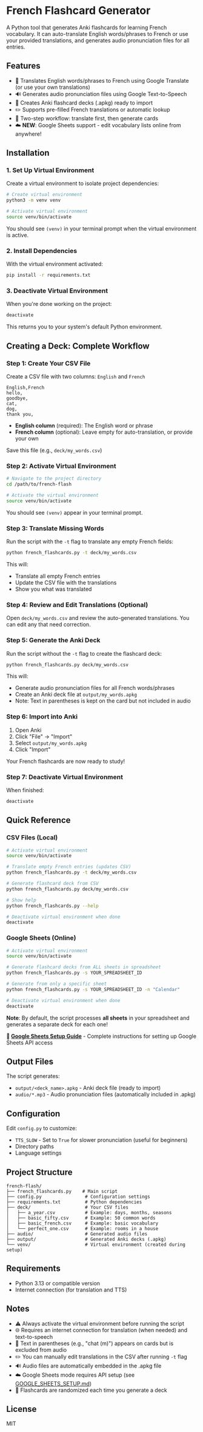 # French Flashcard Generator

A Python tool that generates Anki flashcards for learning French vocabulary. It can auto-translate English words/phrases to French or use your provided translations, and generates audio pronunciation files for all entries.

## Features

- 🔄 Translates English words/phrases to French using Google Translate (or use your own translations)
- 🔊 Generates audio pronunciation files using Google Text-to-Speech
- 📇 Creates Anki flashcard decks (.apkg) ready to import
- ✏️ Supports pre-filled French translations or automatic lookup
- 🎯 Two-step workflow: translate first, then generate cards
- ☁️ **NEW**: Google Sheets support - edit vocabulary lists online from anywhere!

## Installation

### 1. Set Up Virtual Environment

Create a virtual environment to isolate project dependencies:

```bash
# Create virtual environment
python3 -m venv venv

# Activate virtual environment
source venv/bin/activate
```

You should see `(venv)` in your terminal prompt when the virtual environment is active.

### 2. Install Dependencies

With the virtual environment activated:

```bash
pip install -r requirements.txt
```

### 3. Deactivate Virtual Environment

When you're done working on the project:

```bash
deactivate
```

This returns you to your system's default Python environment.

## Creating a Deck: Complete Workflow

### Step 1: Create Your CSV File

Create a CSV file with two columns: `English` and `French`

```csv
English,French
hello,
goodbye,
cat,
dog,
thank you,
```

- **English column** (required): The English word or phrase
- **French column** (optional): Leave empty for auto-translation, or provide your own

Save this file (e.g., `deck/my_words.csv`)

### Step 2: Activate Virtual Environment

```bash
# Navigate to the project directory
cd /path/to/french-flash

# Activate the virtual environment
source venv/bin/activate
```

You should see `(venv)` appear in your terminal prompt.

### Step 3: Translate Missing Words

Run the script with the `-t` flag to translate any empty French fields:

```bash
python french_flashcards.py -t deck/my_words.csv
```

This will:
- Translate all empty French entries
- Update the CSV file with the translations
- Show you what was translated

### Step 4: Review and Edit Translations (Optional)

Open `deck/my_words.csv` and review the auto-generated translations. You can edit any that need correction.

### Step 5: Generate the Anki Deck

Run the script without the `-t` flag to create the flashcard deck:

```bash
python french_flashcards.py deck/my_words.csv
```

This will:
- Generate audio pronunciation files for all French words/phrases
- Create an Anki deck file at `output/my_words.apkg`
- Note: Text in parentheses is kept on the card but not included in audio

### Step 6: Import into Anki

1. Open Anki
2. Click "File" → "Import"
3. Select `output/my_words.apkg`
4. Click "Import"

Your French flashcards are now ready to study!

### Step 7: Deactivate Virtual Environment

When finished:

```bash
deactivate
```

## Quick Reference

### CSV Files (Local)

```bash
# Activate virtual environment
source venv/bin/activate

# Translate empty French entries (updates CSV)
python french_flashcards.py -t deck/my_words.csv

# Generate flashcard deck from CSV
python french_flashcards.py deck/my_words.csv

# Show help
python french_flashcards.py --help

# Deactivate virtual environment when done
deactivate
```

### Google Sheets (Online)

```bash
# Activate virtual environment
source venv/bin/activate

# Generate flashcard decks from ALL sheets in spreadsheet
python french_flashcards.py -s YOUR_SPREADSHEET_ID

# Generate from only a specific sheet
python french_flashcards.py -s YOUR_SPREADSHEET_ID -n "Calendar"

# Deactivate virtual environment when done
deactivate
```

**Note**: By default, the script processes **all sheets** in your spreadsheet and generates a separate deck for each one!

**📖 [Google Sheets Setup Guide](GOOGLE_SHEETS_SETUP.md)** - Complete instructions for setting up Google Sheets API access

## Output Files

The script generates:

- `output/<deck_name>.apkg` - Anki deck file (ready to import)
- `audio/*.mp3` - Audio pronunciation files (automatically included in .apkg)

## Configuration

Edit `config.py` to customize:

- `TTS_SLOW` - Set to `True` for slower pronunciation (useful for beginners)
- Directory paths
- Language settings

## Project Structure

```
french-flash/
├── french_flashcards.py    # Main script
├── config.py                # Configuration settings
├── requirements.txt         # Python dependencies
├── deck/                    # Your CSV files
│   ├── a_year.csv           # Example: days, months, seasons
│   ├── basic_fifty.csv      # Example: 50 common words
│   ├── basic_french.csv     # Example: basic vocabulary
│   └── perfect_one.csv      # Example: rooms in a house
├── audio/                   # Generated audio files
├── output/                  # Generated Anki decks (.apkg)
└── venv/                    # Virtual environment (created during setup)
```

## Requirements

- Python 3.13 or compatible version
- Internet connection (for translation and TTS)

## Notes

- ⚠️ Always activate the virtual environment before running the script
- 🌐 Requires an internet connection for translation (when needed) and text-to-speech
- 📝 Text in parentheses (e.g., "chat (m)") appears on cards but is excluded from audio
- ✏️ You can manually edit translations in the CSV after running `-t` flag
- 🔊 Audio files are automatically embedded in the .apkg file
- ☁️ Google Sheets mode requires API setup (see [GOOGLE_SHEETS_SETUP.md](GOOGLE_SHEETS_SETUP.md))
- 🔀 Flashcards are randomized each time you generate a deck

## License

MIT
